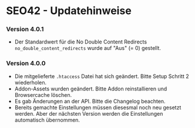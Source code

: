 SEO42 - Updatehinweise
======================

### Version 4.0.1

* Der Standardwert für die No Double Content Redirects `no_double_content_redirects` wurde auf "Aus" (= 0) gestellt. 

### Version 4.0.0

* Die mitgelieferte `.htaccess` Datei hat sich geändert. Bitte Setup Schritt 2 wiederholen.
* Addon-Assets wurden geändert. Bitte Addon reinstallieren und Browsercache löschen.
* Es gab Änderungen an der API. Bitte die Changelog beachten.
* Bereits gemachte Einstellungen müssen diesesmal noch neu gesetzt werden. Aber der nächsten Version werden die Einstellungen automatisch übernommen.


